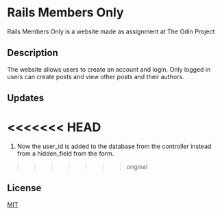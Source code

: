 # Rails Members Only

Rails Members Only is a website made as assignment at The Odin Project

## Description

The website allows users to create an account and login. Only logged in users can create posts and view other posts and their authors. 

## Updates

<<<<<<< HEAD
=======
1. Now the user_id is added to the database from the controller instead from a hidden_field from the form.
>>>>>>> original


## License
[MIT](https://choosealicense.com/licenses/mit/)